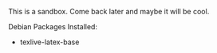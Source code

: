This is a sandbox.  Come back later and maybe it will be cool.

Debian Packages Installed:
 - texlive-latex-base
